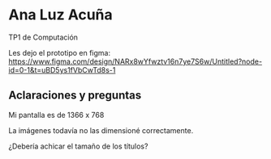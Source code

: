 # Ana Luz Acuña
TP1 de Computación

Les dejo el prototipo en figma: https://www.figma.com/design/NARx8wYfwztv16n7ye7S6w/Untitled?node-id=0-1&t=uBD5ys1fVbCwTd8s-1

## Aclaraciones y preguntas

Mi pantalla es de 1366 x 768

La imágenes todavía no las dimensioné correctamente.

¿Debería achicar el tamaño de los títulos?
